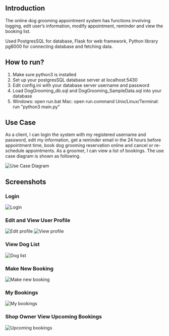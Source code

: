 ## Introduction

The online dog grooming appointment system has functions involving logging, edit user’s information, modify appointment, reminder and view the booking list.

Used PostgresSQL for database, Flask for web framework, Python library pg8000 for connecting database and fetching data.

## How to run?

1. Make sure python3 is installed
2. Set up your postgresSQL database server at localhost:5430
3. Edit config.ini with your database server username and password
4. Load DogGrooming_db.sql and DogGrooming_SampleData.sql into your database
5. Windows: open run.bat
   Mac: open run.command
   Unix/Linux/Terminal: run "python3 main.py"

## Use Case

As a client, I can login the system with my registered username and password, edit my information, get a reminder email in the 24 hours before appointment time, book dog grooming reservation online and cancel or re-schedule appointments. As a groomer, I can view a list of bookings. The use case diagram is shown as following.

![Use Case Diagram](https://github.com/DXJ3X1/online-dog-grooming-appointment-system/blob/master/screenshots/use%20case%20diagram.png?raw=true)

## Screenshots

### Login

![Login](https://github.com/DXJ3X1/online-dog-grooming-appointment-system/blob/master/screenshots/Week%209/Login.png?raw=true)

### Edit and View User Profile

![Edit profile](https://github.com/DXJ3X1/online-dog-grooming-appointment-system/blob/master/screenshots/Week%209/profile.png?raw=true)
![View profile](https://github.com/DXJ3X1/online-dog-grooming-appointment-system/blob/master/screenshots/Week%209/Update%20Profile%20Result.png?raw=true)

### View Dog List

![Dog list](https://github.com/DXJ3X1/online-dog-grooming-appointment-system/blob/master/screenshots/Week%209/Dog%20List.png?raw=true)

### Make New Booking

![Make new booking](https://github.com/DXJ3X1/online-dog-grooming-appointment-system/blob/master/screenshots/Week%2010/new_booking.png?raw=true)

### My Bookings

![My bookings](https://github.com/DXJ3X1/online-dog-grooming-appointment-system/blob/master/screenshots/Week%2010/my_bookings.png?raw=true)

### Shop Owner View Upcoming Bookings

![Upcoming bookings](https://github.com/DXJ3X1/online-dog-grooming-appointment-system/blob/master/screenshots/Week%2011/sending%20reminder.png?raw=true)
